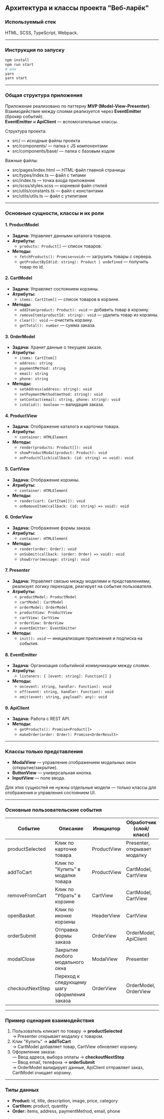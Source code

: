 ## Архитектура и классы проекта "Веб-ларёк"

### Используемый стек

HTML, SCSS, TypeScript, Webpack.

---

### Инструкция по запуску

```sh
npm install
npm run start
# или
yarn
yarn start
```

---

### Общая структура приложения

Приложение реализовано по паттерну **MVP (Model-View-Presenter)**.  
Взаимодействие между слоями реализуется через **EventEmitter** (брокер событий).  
**EventEmitter** и **ApiClient** — вспомогательные классы.

Структура проекта:

- src/ — исходные файлы проекта
- src/components/ — папка с JS компонентами
- src/components/base/ — папка с базовым кодом

Важные файлы:

- src/pages/index.html — HTML-файл главной страницы
- src/types/index.ts — файл с типами
- src/index.ts — точка входа приложения
- src/scss/styles.scss — корневой файл стилей
- src/utils/constants.ts — файл с константами
- src/utils/utils.ts — файл с утилитами

---

### Основные сущности, классы и их роли

#### 1. **ProductModel**
- **Задача:** Управляет данными каталога товаров.
- **Атрибуты:**  
  - `products: Product[]` — список товаров.
- **Методы:**  
  - `fetchProducts(): Promise<void>` — загрузить товары с сервера.
  - `getProductById(id: string): Product | undefined` — получить товар по id.

#### 2. **CartModel**
- **Задача:** Управляет состоянием корзины.
- **Атрибуты:**  
  - `items: CartItem[]` — список товаров в корзине.
- **Методы:**  
  - `addItem(product: Product): void` — добавить товар в корзину.
  - `removeItem(productId: string): void` — удалить товар из корзины.
  - `clear(): void` — очистить корзину.
  - `getTotal(): number` — сумма заказа.

#### 3. **OrderModel**
- **Задача:** Хранит данные о текущем заказе.
- **Атрибуты:**  
  - `items: CartItem[]`
  - `address: string`
  - `paymentMethod: string`
  - `email: string`
  - `phone: string`
- **Методы:**  
  - `setAddress(address: string): void`
  - `setPaymentMethod(method: string): void`
  - `setContact(email: string, phone: string): void`
  - `isValid(): boolean` — валидация заказа.

#### 4. **ProductView**
- **Задача:** Отображение каталога и карточки товара.
- **Атрибуты:**  
  - `container: HTMLElement`
- **Методы:**  
  - `render(products: Product[]): void`
  - `showProductModal(product: Product): void`
  - `onProductClick(callback: (id: string) => void): void`

#### 5. **CartView**
- **Задача:** Отображение корзины.
- **Атрибуты:**  
  - `container: HTMLElement`
- **Методы:**  
  - `render(cart: CartItem[]): void`
  - `onRemoveItem(callback: (id: string) => void): void`

#### 6. **OrderView**
- **Задача:** Отображение формы заказа.
- **Атрибуты:**  
  - `container: HTMLElement`
- **Методы:**  
  - `render(order: Order): void`
  - `onSubmit(callback: (order: Order) => void): void`
  - `showError(message: string): void`

#### 7. **Presenter**
- **Задача:** Управляет связью между моделями и представлениями, реализует логику переходов, реагирует на события пользователя.
- **Атрибуты:**  
  - `productModel: ProductModel`
  - `cartModel: CartModel`
  - `orderModel: OrderModel`
  - `productView: ProductView`
  - `cartView: CartView`
  - `orderView: OrderView`
  - `eventEmitter: EventEmitter`
- **Методы:**  
  - `init(): void` — инициализация приложения и подписка на события.

#### 8. **EventEmitter** 
- **Задача:** Организация событийной коммуникации между слоями.
- **Атрибуты:**  
  - `listeners: { [event: string]: Function[] }`
- **Методы:**  
  - `on(event: string, handler: Function): void`
  - `off(event: string, handler: Function): void`
  - `emit(event: string, payload?: any): void`

#### 9. **ApiClient** 
- **Задача:** Работа с REST API.
- **Методы:**  
  - `getProducts(): Promise<Product[]>`
  - `makeOrder(order: Order): Promise<OrderResult>`

---

### Классы только представления

- **ModalView** — управление отображением модальных окон (открытие/закрытие).
- **ButtonView** — универсальная кнопка.
- **InputView** — поле ввода.

Для этих сущностей не нужны отдельные модели — только классы для отображения и управления состоянием UI.

---

### Основные пользовательские события

| Событие             | Описание                                              | Инициатор           | Обработчик (слой/класс)      |
|---------------------|------------------------------------------------------|---------------------|------------------------------|
| productSelected     | Клик по карточке товара                              | ProductView         | Presenter, открывает модалку |
| addToCart           | Клик по "Купить" в модалке товара                    | ProductView         | CartModel, CartView          |
| removeFromCart      | Клик по "Убрать" в корзине                           | CartView            | CartModel, CartView          |
| openBasket          | Клик по иконке корзины                               | HeaderView          | CartView                     |
| orderSubmit         | Отправка формы заказа                                | OrderView           | OrderModel, ApiClient        |
| modalClose          | Закрытие любого модального окна                      | ModalView           | Presenter                    |
| checkoutNextStep    | Переход к следующему шагу оформления заказа          | OrderView           | OrderModel, OrderView        |

---

### Пример сценария взаимодействия

1. Пользователь кликает по товару → **productSelected**  
   → Presenter открывает модалку с товаром.
2. Клик "Купить" → **addToCart**  
   → CartModel добавляет товар, CartView обновляет корзину.
3. Оформление заказа:  
   — Ввод адреса, выбора оплаты → **checkoutNextStep**  
   — Ввод email, телефона → **orderSubmit**  
   → OrderModel валидирует данные, ApiClient отправляет заказ, CartModel очищает корзину.

---

### Типы данных 

- **Product:** id, title, description, image, price, category
- **CartItem:** product, quantity
- **Order:** items, address, paymentMethod, email, phone

